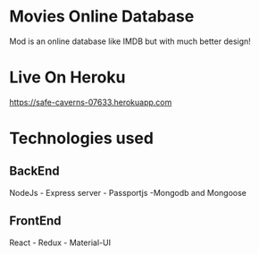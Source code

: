 # Movies Online Database
Mod is an online database like IMDB but with much better design!

# Live On Heroku
https://safe-caverns-07633.herokuapp.com

# Technologies used
## BackEnd
NodeJs - Express server - Passportjs -Mongodb and Mongoose

## FrontEnd
React - Redux - Material-UI

